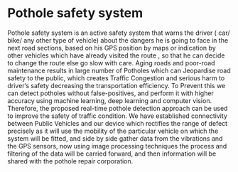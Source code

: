 # Pothole safety system
Pothole safety system is an active safety system that warns the driver ( car/ bike/ any other type of vehicle) about the dangers he is going to face in the next road sections, based on his GPS position by maps or indication by other vehicles which have already visited the route , so that he can decide to change the route else go slow with care.
Aging roads and poor-road maintenance results in large number of Potholes which can Jeopardise road safety to the public, which creates Traffic Congestion and serious harm to driver’s safety decreasing the transportation efficiency. To Prevent this we can detect potholes without false-positives, and perform it with higher accuracy using machine learning, deep learning and computer vision. Therefore, the proposed real-time pothole detection approach can be used to improve the safety of traffic condition. We have established connectivity between Public Vehicles and our device which rectifies the range of defect precisely as it will use the mobility of the particular vehicle on which the system will be fitted, and side by side gather data from the vibrations and the GPS sensors, now using image processing techniques the process and filtering of the data will be carried forward, and then information will be shared with the pothole repair corporation.
